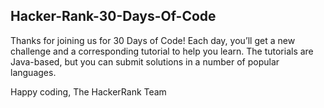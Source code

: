 ## Hacker-Rank-30-Days-Of-Code

Thanks for joining us for 30 Days of Code! Each day, you’ll get a new challenge and a corresponding tutorial to help you learn. 
The tutorials are Java-based, but you can submit solutions in a number of popular languages. 

Happy coding,
The HackerRank Team 
